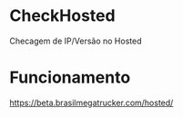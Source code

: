 # CheckHosted
Checagem de IP/Versão no Hosted

# Funcionamento
https://beta.brasilmegatrucker.com/hosted/
